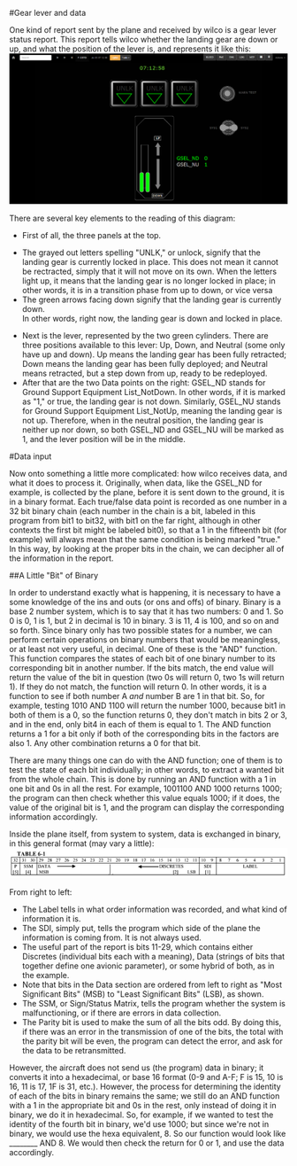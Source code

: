 #Gear lever and data

One kind of report sent by the plane and received by wilco is a gear lever status report.  This report tells wilco whether the landing gear are down or up, and what the position of the lever is, and represents it like this:
![img alt](https://github.com/flightwatching/wilco-api/blob/master/docs/UsersManual/img/Gearlever_01.PNG)

There are several key elements to the reading of this diagram:
* First of all, the three panels at the top.  
 - The grayed out letters spelling "UNLK," or unlock, signify that the landing gear is currently locked in place.  This does not mean it cannot be rectracted, simply that it will not move on its own.  When the letters light up, it means that the landing gear is no longer locked in place; in other words, it is in a transition phase from up to down, or vice versa
 - The green arrows facing down signify that the landing gear is currently down.  
In other words, right now, the landing gear is down and locked in place.
* Next is the lever, represented by the two green cylinders.  There are three positions available to this lever: Up, Down, and Neutral (some only have up and down).  Up means the landing gear has been fully retracted; Down means the landing gear has been fully deployed; and Neutral means retracted, but a step down from up, ready to be redeployed.  
* After that are the two Data points on the right: GSEL_ND stands for Ground Support Equipment List_NotDown.  In other words, if it is marked as "1," or true, the landing gear is not down.  Similarly, GSEL_NU stands for Ground Support Equipment List_NotUp, meaning the landing gear is not up.  Therefore, when in the neutral position, the landing gear is neither up nor down, so both GSEL_ND and GSEL_NU will be marked as 1, and the lever position will be in the middle.


#Data input

Now onto something a little more complicated: how wilco receives data, and what it does to process it.  Originally, when data, like the GSEL_ND for example, is collected by the plane, before it is sent down to the ground, it is in a binary format.  Each true/false data point is recorded as one number in a 32 bit binary chain (each number in the chain is a bit, labeled in this program from bit1 to bit32, with bit1 on the far right, although in other contexts the first bit might be labeled bit0), so that a 1 in the fifteenth bit (for example) will always mean that the same condition is being marked "true."  In this way, by looking at the proper bits in the chain, we can decipher all of the information in the report.  

##A Little "Bit" of Binary

In order to understand exactly what is happening, it is necessary to have a some knowledge of the ins and outs (or ons and offs) of binary.  Binary is a base 2 number system, which is to say that it has two numbers: 0 and 1.  So 0 is 0, 1 is 1, but 2 in decimal is 10 in binary.  3 is 11, 4 is 100, and so on and so forth.  Since binary only has two possible states for a number, we can perform certain operations on binary numbers that would be meaningless, or at least not very useful, in decimal.  One of these is the "AND" function.  This function compares the states of each bit of one binary number to its corresponding bit in another number.  If the bits match, the end value will return the value of the bit in question (two 0s will return 0, two 1s will return 1).  If they do not match, the function will return 0.  In other words, it is a function to see if both number A *and* number B are 1 in that bit.  So, for example, testing 1010 AND 1100 will return the number 1000, because bit1 in both of them is a 0, so the function returns 0, they don't match in bits 2 or 3, and in the end, only bit4 in each of them is equal to 1.  The AND function returns a 1 for a bit only if both of the corresponding bits in the factors are also 1.  Any other combination returns a 0 for that bit.  

There are many things one can do with the AND function; one of them is to test the state of each bit individually; in other words, to extract a wanted bit from the whole chain.  This is done by running an AND function with a 1 in one bit and 0s in all the rest.  For example, 1001100 AND 1000 returns 1000; the program can then check whether this value equals 1000; if it does, the value of the original bit is 1, and the program can display the corresponding information accordingly.  

Inside the plane itself, from system to system, data is exchanged in binary, in this general format (may vary a little):
![img alt](https://github.com/flightwatching/wilco-api/blob/master/docs/UsersManual/img/BCDformat.PNG)

From right to left: 
* The Label tells in what order information was recorded, and what kind of information it is.  
* The SDI, simply put, tells the program which side of the plane the information is coming from.  It is not always used.
* The useful part of the report is bits 11-29, which contains either Discretes (individual bits each with a meaning), Data (strings of bits that together define one avionic parameter), or some hybrid of both, as in the example.  
* Note that bits in the Data section are ordered from left to right as "Most Significant Bits" (MSB) to "Least Significant Bits" (LSB), as shown.  
* The SSM, or Sign/Status Matrix, tells the program whether the system is malfunctioning, or if there are errors in data collection.  
* The Parity bit is used to make the sum of all the bits odd.  By doing this, if there was an error in the transmission of one of the bits, the total with the parity bit will be even, the program can detect the error, and ask for the data to be retransmitted.  

However, the aircraft does not send us (the program) data in binary; it converts it into a hexadecimal, or base 16 format (0-9 and A-F; F is 15, 10 is 16, 11 is 17, 1F is 31, etc.).  However, the process for determining the identity of each of the bits in binary remains the same; we still do an AND function with a 1 in the appropriate bit and 0s in the rest, only instead of doing it in binary, we do it in hexadecimal.  So, for example, if we wanted to test the identity of the fourth bit in binary, we'd use 1000; but since we're not in binary, we would use the hexa equivalent, 8.  So our function would look like ________ AND 8.  We would then check the return for 0 or 1, and use the data accordingly.   













